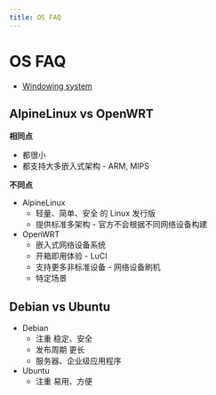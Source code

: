 ```yaml
---
title: OS FAQ
---
```


# OS FAQ

- [Windowing system](https://en.wikipedia.org/wiki/Windowing_system)

## AlpineLinux vs OpenWRT

**相同点**

- 都很小
- 都支持大多嵌入式架构 - ARM, MIPS

**不同点**

- AlpineLinux
  - 轻量、简单、安全 的 Linux 发行版
  - 提供标准多架构 - 官方不会根据不同网络设备构建
- OpenWRT
  - 嵌入式网络设备系统
  - 开箱即用体验 - LuCI
  - 支持更多非标准设备 - 网络设备刷机
  - 特定场景

## Debian vs Ubuntu

- Debian
  - 注重 稳定、安全
  - 发布周期 更长
  - 服务器、企业级应用程序
- Ubuntu
  - 注重 易用、方便
